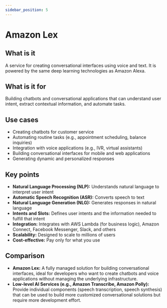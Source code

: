 ```yaml
---
sidebar_position: 5
---
```


# Amazon Lex

## What is it
A service for creating conversational interfaces using voice and text. It is powered by the same deep learning technologies as Amazon Alexa.

## What is it for
Building chatbots and conversational applications that can understand user intent, extract contextual information, and automate tasks.

## Use cases
- Creating chatbots for customer service
- Automating routine tasks (e.g., appointment scheduling, balance inquiries)
- Integration with voice applications (e.g., IVR, virtual assistants)
- Building conversational interfaces for mobile and web applications
- Generating dynamic and personalized responses

## Key points
- **Natural Language Processing (NLP):** Understands natural language to interpret user intent
- **Automatic Speech Recognition (ASR):** Converts speech to text
- **Natural Language Generation (NLG):** Generates responses in natural language
- **Intents and Slots:** Defines user intents and the information needed to fulfill that intent
- **Integration:** Integrates with AWS Lambda (for business logic), Amazon Connect, Facebook Messenger, Slack, and others
- **Scalability:** Designed to scale to millions of users
- **Cost-effective:** Pay only for what you use

## Comparison
- **Amazon Lex:** A fully managed solution for building conversational interfaces, ideal for developers who want to create chatbots and voice applications without managing the underlying infrastructure.
- **Low-level AI Services (e.g., Amazon Transcribe, Amazon Polly):** Provide individual components (speech transcription, speech synthesis) that can be used to build more customized conversational solutions but require more development effort. 